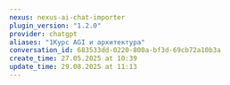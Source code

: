```yaml
---
nexus: nexus-ai-chat-importer
plugin_version: "1.2.0"
provider: chatgpt
aliases: "1Курс AGI и архитектура"
conversation_id: 683533dd-0220-800a-bf3d-69cb72a10b3a
create_time: 27.05.2025 at 10:39
update_time: 29.08.2025 at 11:13
---
```

